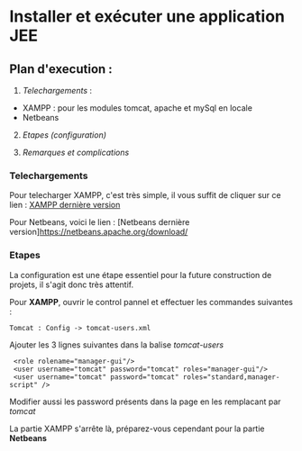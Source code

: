 # Installer et exécuter une application JEE

## Plan d'execution :

1. *Telechargements* :
  * XAMPP : pour les modules tomcat, apache et mySql en locale 
  * Netbeans
    
2. *Etapes (configuration)*

3. *Remarques et complications*

### Telechargements

Pour telecharger XAMPP, c'est très simple, il vous suffit de cliquer sur ce lien : [XAMPP dernière version](https://www.apachefriends.org/fr/index.html)

Pour Netbeans, voici le lien : [Netbeans dernière version]https://netbeans.apache.org/download/

### Etapes

La configuration est une étape essentiel pour la future construction de projets, il s'agit donc très attentif.

Pour **XAMPP**, ouvrir le control pannel et effectuer les commandes suivantes :

    Tomcat : Config -> tomcat-users.xml
    
Ajouter les 3 lignes suivantes dans la balise *tomcat-users*
 
     <role rolename="manager-gui"/>
     <user username="tomcat" password="tomcat" roles="manager-gui"/>
     <user username="tomcat" password="tomcat" roles="standard,manager-script" />

Modifier aussi les password présents dans la page en les remplacant par *tomcat*

La partie XAMPP s'arrête là, préparez-vous cependant pour la partie **Netbeans**


    

